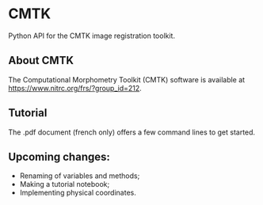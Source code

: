 # CMTK
Python API for the CMTK image registration toolkit.

## About CMTK

The Computational Morphometry Toolkit (CMTK) software is available at https://www.nitrc.org/frs/?group_id=212. 

## Tutorial
The .pdf document (french only) offers a few command lines to get started.

## Upcoming changes:
- Renaming of variables and methods;
- Making a tutorial notebook;
- Implementing physical coordinates.
